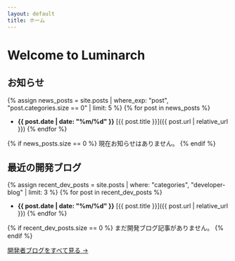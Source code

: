 ```yaml
---
layout: default
title: ホーム
---
```


# Welcome to Luminarch
## お知らせ

{% assign news_posts = site.posts | where_exp: "post", "post.categories.size == 0" | limit: 5 %}
{% for post in news_posts %}
- **{{ post.date | date: "%m/%d" }}** [{{ post.title }}]({{ post.url | relative_url }})
{% endfor %}

{% if news_posts.size == 0 %}
現在お知らせはありません。
{% endif %}

## 最近の開発ブログ

{% assign recent_dev_posts = site.posts | where: "categories", "developer-blog" | limit: 3 %}
{% for post in recent_dev_posts %}
- **{{ post.date | date: "%m/%d" }}** [{{ post.title }}]({{ post.url | relative_url }})
{% endfor %}

{% if recent_dev_posts.size == 0 %}
まだ開発ブログ記事がありません。
{% endif %}

[開発者ブログをすべて見る →](/developer-blog/)
